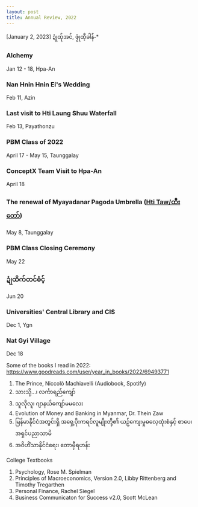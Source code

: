 ```yaml
---
layout: post
title: Annual Review, 2022
---
```


[January 2, 2023] ဍုံထ်ုအင်, ဖၠုံထီ့ခါန်ႋ*
### Alchemy  
Jan 12 - 18, Hpa-An  

### Nan Hnin Hnin Ei's Wedding
Feb 11, Azin  

### Last visit to Hti Laung Shuu Waterfall  
Feb 13, Payathonzu 

### PBM Class of 2022 
April 17 - May 15, Taunggalay  

### ConceptX Team Visit to Hpa-An  
April 18  

### The renewal of Myayadanar Pagoda Umbrella ([Hti Taw/ထီးတော်](https://en.wikipedia.org/wiki/Hti)) 
May 8, Taunggalay  

### PBM Class Closing Ceremony  
May 22  

### ဍုံထိက်တင်ဓံင့်  
Jun 20  

### Universities' Central Library  and CIS  
Dec 1, Ygn  

### Nat Gyi Village  
Dec 18 

Some of the books I read in 2022:  
https://www.goodreads.com/user/year_in_books/2022/69493771  

1. The Prince, Niccolò Machiavelli (Audiobook, Spotify)
2. သားသို့...၊ လင်္ကာရည်ကျော်  
3. သူလိုလူ၊ ဂျာနယ်ကျော်မမလေး  
4. Evolution of Money and Banking in Myanmar, Dr. Thein Zaw  
5. မြန်မာနိုင်ငံအတွင်းရှိ အရှေ့ပိုးကရင်လူမျိုးတို့၏ ယဥ်ကျေးမှုဓလေ့ထုံးစံနှင့် စာပေ၊ အရှင်ပညာသာမိ  
6. အဝိဟိံသာနိုင်ငံရေး၊ တောမှီရဟန်း  

College Textbooks 
1. Psychology, Rose M. Spielman  
2. Principles of Macroeconomics, Version 2.0, Libby Rittenberg and Timothy Tregarthen  
3. Personal Finance, Rachel Siegel  
4. Business Communicaton for Success v2.0, Scott McLean  

